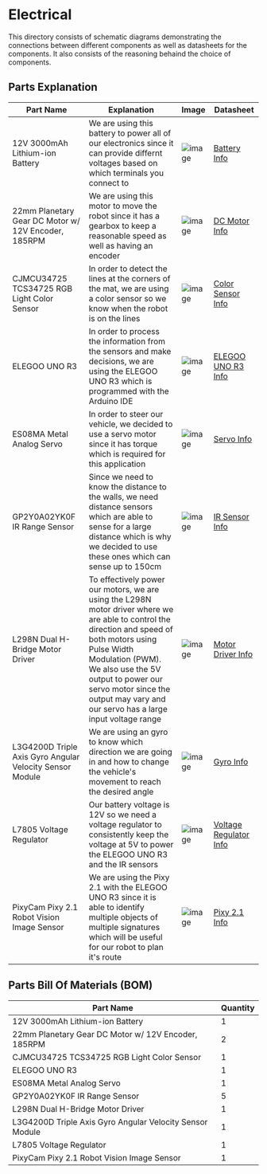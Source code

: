 Electrical
====

This directory consists of schematic diagrams demonstrating the connections between different components as well as datasheets for the components. It also consists of the reasoning behaind the choice of components.

## Parts Explanation

| Part Name | Explanation | Image | Datasheet |
| ----------- | ----------- | ----------- | ----------- |
| 12V 3000mAh Lithium-ion Battery | We are using this battery to power all of our electronics since it can provide differnt voltages based on which terminals you connect to | ![image](https://github.com/VedantGithub123/WRO-2023-FE/assets/112735969/0284d87a-9817-40a4-b8a0-7336db2fe3f1) | [Battery Info](https://github.com/VedantGithub123/WRO-2023-FE/assets/112735969/5f33a5b1-f7bc-4229-8f9a-2fd0eec7c836) |
| 22mm Planetary Gear DC Motor w/ 12V Encoder, 185RPM | We are using this motor to move the robot since it has a gearbox to keep a reasonable speed as well as having an encoder | ![image](https://github.com/VedantGithub123/WRO-2023-FE/assets/112735969/b1ea0b79-4e47-4835-a2d0-d0387937bbf2) | [DC Motor Info](https://cdn.robotshop.com/rbm/a00a7635-653b-4220-aac9-b0c23c5c5e2c/1/1031a402-eb67-4102-8300-9d3d54739abd/3eac6dd4_22pg-2230-en-motor.pdf) |
| CJMCU34725 TCS34725 RGB Light Color Sensor | In order to detect the lines at the corners of the mat, we are using a color sensor so we know when the robot is on the lines | ![image](https://github.com/VedantGithub123/WRO-2023-FE/assets/112735969/11de23ca-59b6-454f-bb24-97d71231661f) | [Color Sensor Info](https://www.waveshare.com/w/upload/b/bb/TCS34725_Color_Sensor_user_manual_en.pdf) |
| ELEGOO UNO R3 | In order to process the information from the sensors and make decisions, we are using the ELEGOO UNO R3 which is programmed with the Arduino IDE | ![image](https://github.com/VedantGithub123/WRO-2023-FE/assets/112735969/e8186827-057a-4357-8644-723c58d3d15b) | [ELEGOO UNO R3 Info](https://epow0.org/~amki/car_kit/Datasheet/ELEGOO%20UNO%20R3%20Board.pdf) |
| ES08MA Metal Analog Servo | In order to steer our vehicle, we decided to use a servo motor since it has torque which is required for this application | ![image](https://github.com/VedantGithub123/WRO-2023-FE/assets/112735969/c786181c-acbb-454b-9b61-efc980529729) | [Servo Info](https://m.media-amazon.com/images/I/61ZU3A84tYS._AC_SL1000_.jpg) |
| GP2Y0A02YK0F IR Range Sensor | Since we need to know the distance to the walls, we need distance sensors which are able to sense for a large distance which is why we decided to use these ones which can sense up to 150cm | ![image](https://github.com/VedantGithub123/WRO-2023-FE/assets/112735969/b6f9fde8-1bf3-4b70-9356-bc7b88c42bec) | [IR Sensor Info](https://cdn.robotshop.com/media/d/dem/rb-dem-02/pdf/datasheet-gp2y0a02yk0f.pdf) |
| L298N Dual H-Bridge Motor Driver | To effectively power our motors, we are using the L298N motor driver where we are able to control the direction and speed of both motors using Pulse Width Modulation (PWM). We also use the 5V output to power our servo motor since the output may vary and our servo has a large input voltage range | ![image](https://github.com/VedantGithub123/WRO-2023-FE/assets/112735969/bab43380-a87a-4e54-83f2-e24c08ec1acd) | [Motor Driver Info](http://www.handsontec.com/dataspecs/L298N%20Motor%20Driver.pdf) |
| L3G4200D Triple Axis Gyro Angular Velocity Sensor Module | We are using an gyro to know which direction we are going in and how to change the vehicle's movement to reach the desired angle | ![image](https://github.com/VedantGithub123/WRO-2023-FE/assets/112735969/1ede8942-381b-404f-8901-00fa2bd3f43b) | [Gyro Info](https://www.elecrow.com/download/L3G4200_AN3393.pdf) |
| L7805 Voltage Regulator | Our battery voltage is 12V so we need a voltage regulator to consistently keep the voltage at 5V to power the ELEGOO UNO R3 and the IR sensors | ![image](https://github.com/VedantGithub123/WRO-2023-FE/assets/112735969/d3883378-43b8-4f2f-a01d-a3641c594a4e) | [Voltage Regulator Info](https://www.st.com/resource/en/datasheet/l78.pdf) |
| PixyCam Pixy 2.1 Robot Vision Image Sensor | We are using the Pixy 2.1 with the ELEGOO UNO R3 since it is able to identify multiple objects of multiple signatures which will be useful for our robot to plan it's route | ![image](https://github.com/VedantGithub123/WRO-2023-FE/assets/112735969/d2c488d6-f942-47e1-92da-26b894877c1c) | [Pixy 2.1 Info](https://docs.pixycam.com/wiki/doku.php?id=wiki:v2:start) |

## Parts Bill Of Materials (BOM)
| Part Name | Quantity |
| ----------| -------- |
| 12V 3000mAh Lithium-ion Battery | 1 |
| 22mm Planetary Gear DC Motor w/ 12V Encoder, 185RPM | 2 |
| CJMCU34725 TCS34725 RGB Light Color Sensor | 1 |
| ELEGOO UNO R3 | 1 |
| ES08MA Metal Analog Servo | 1 |
| GP2Y0A02YK0F IR Range Sensor | 5 |
| L298N Dual H-Bridge Motor Driver | 1 |
| L3G4200D Triple Axis Gyro Angular Velocity Sensor Module | 1 |
| L7805 Voltage Regulator | 1 |
| PixyCam Pixy 2.1 Robot Vision Image Sensor | 1 |